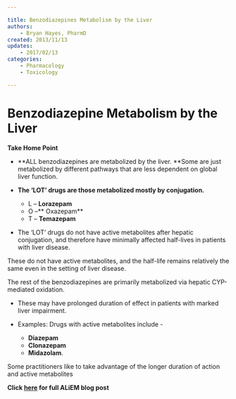 ```yaml
---

title: Benzodiazepines Metabolism by the Liver
authors:
    - Bryan Hayes, PharmD
created: 2013/11/13
updates:
    - 2017/02/13
categories:
    - Pharmacology
    - Toxicology

---
```


# Benzodiazepine Metabolism by the Liver

**Take Home Point**

- **ALL benzodiazepines are metabolized by the liver. **Some are just metabolized by different pathways that are less dependent on global liver function.
- **The ‘LOT’ drugs are those metabolized mostly by conjugation.**

  -   L – **<span class="drug">Lorazepam</span>**
  -   O –** <span class="drug">Oxazepam</span>**
  -   T – **<span class="drug">Temazepam</span>**

- The ‘LOT’ drugs do not have active metabolites after hepatic conjugation, and therefore have minimally affected half-lives in patients with liver disease. 

These do not have active metabolites, and the half-life remains relatively the same even in the setting of liver disease.

The rest of the benzodiazepines are primarily metabolized via hepatic CYP-mediated oxidation. 

- These may have prolonged duration of effect in patients with marked liver impairment.
- Examples: Drugs with active metabolites include - 

  - **<span class="drug">Diazepam</span>**
  - **<span class="drug">Clonazepam</span>**
  - **<span class="drug">Midazolam</span>**. 
  
Some practitioners like to take advantage of the longer duration of action and active metabolites

**Click [here](https://www.aliem.com/2013/all-benzodiazepines-are-metabolized-by-the-liver/) for full ALiEM blog post**
